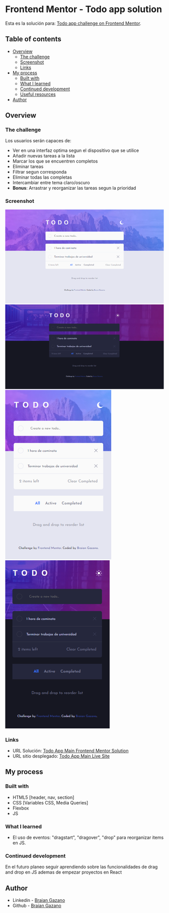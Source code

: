 # Frontend Mentor - Todo app solution

Esta es la solución para: [Todo app challenge on Frontend Mentor](https://www.frontendmentor.io/challenges/todo-app-Su1_KokOW).

## Table of contents

- [Overview](#overview)
  - [The challenge](#the-challenge)
  - [Screenshot](#screenshot)
  - [Links](#links)
- [My process](#my-process)
  - [Built with](#built-with)
  - [What I learned](#what-i-learned)
  - [Continued development](#continued-development)
  - [Useful resources](#useful-resources)
- [Author](#author)

## Overview

### The challenge

Los usuarios serán capaces de:

- Ver en una interfaz optima segun el dispositivo que se utilice
- Añadir nuevas tareas a la lista
- Marcar los que se encuentren completos
- Eliminar tareas
- Filtrar segun corresponda
- Eliminar todas las completas
- Intercambiar entre tema claro/oscuro
- **Bonus**: Arrastrar y reorganizar las tareas segun la prioridad

### Screenshot

![Diseño escritorio claro](./screenshots/escritorio-claro.png)
![Diseño escritorio oscuro](./screenshots/escritorio-oscuro.png)
![Diseño movil claro](./screenshots/movil-claro.png)
![Diseño movil oscuro](./screenshots/movil-oscuro.png)

### Links

- URL Solución: [Todo App Main Frontend Mentor Solution](https://github.com/MohMostafa-Web/todo-app-main-frontend-mentor)
- URL sitio desplegado: [Todo App Main Live Site](https://mohmostafa-web.github.io/todo-app-main-frontend-mentor/)

## My process

### Built with

- HTML5 [header, nav, section]
- CSS [Variables CSS, Media Queries]
- Flexbox
- JS

### What I learned

- El uso de eventos: "dragstart", "dragover", "drop" para reorganizar items en JS.

### Continued development

En el futuro planeo seguir aprendiendo sobre las funcionalidades de drag and drop en JS ademas de empezar proyectos en React

## Author

- Linkedin - [Braian Gazano](https://www.linkedin.com/in/braian-gazano/)
- Github - [Braian Gazano](https://github.com/BraianGazano)
